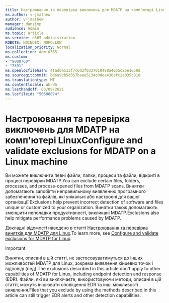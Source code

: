```yaml
---
title: Настроювання та перевірка виключень для MDATP на комп'ютері Linux
ms.author: v-jmathew
author: v-jmathew
manager: dansimp
audience: Admin
ms.topic: article
ms.service: o365-administration
ROBOTS: NOINDEX, NOFOLLOW
localization_priority: Normal
ms.collection: Adm_O365
ms.custom:
- "9000760"
- "7391"
ms.openlocfilehash: 4fad0a513f7c6d2f0337019488a4055c25e1650d
ms.sourcegitcommit: bd6a9cb5d357baee5134c0dea430afc2a035c810
ms.translationtype: MT
ms.contentlocale: uk-UA
ms.lasthandoff: 03/09/2021
ms.locfileid: "50696074"
---
```

# <a name="configure-and-validate-exclusions-for-mdatp-on-a-linux-machine"></a><span data-ttu-id="f3fcb-102">Настроювання та перевірка виключень для MDATP на комп'ютері Linux</span><span class="sxs-lookup"><span data-stu-id="f3fcb-102">Configure and validate exclusions for MDATP on a Linux machine</span></span>

<span data-ttu-id="f3fcb-103">Ви можете виключити певні файли, папки, процеси та файли, відкриті в процесі перевірки MDATP.</span><span class="sxs-lookup"><span data-stu-id="f3fcb-103">You can exclude certain files, folders, processes, and process-opened files from MDATP scans.</span></span> <span data-ttu-id="f3fcb-104">Винятки допомагають запобігти неправильному виявленню програмного забезпечення та файлів, які унікальні або настроєні для вашої організації.</span><span class="sxs-lookup"><span data-stu-id="f3fcb-104">Exclusions help prevent incorrect detection of software and files unique or customized to your organization.</span></span> <span data-ttu-id="f3fcb-105">Винятки також допомагають зменшити неполадки продуктивності, викликані MDATP.</span><span class="sxs-lookup"><span data-stu-id="f3fcb-105">Exclusions also help mitigate performance problems caused by MDATP.</span></span>

<span data-ttu-id="f3fcb-106">Докладні відомості наведено в статті [Настроювання та перевірка винятків для MDATP для Linux](https://go.microsoft.com/fwlink/?linkid=2144517).</span><span class="sxs-lookup"><span data-stu-id="f3fcb-106">To learn more, see [Configure and validate exclusions for MDATP for Linux](https://go.microsoft.com/fwlink/?linkid=2144517).</span></span>

> [!IMPORTANT]
> <span data-ttu-id="f3fcb-107">Винятки, описані в цій статті, не застосовуватимуться до інших можливостей MDATP для Linux, зокрема виявлення кінцевих точок і відповіді (пед).</span><span class="sxs-lookup"><span data-stu-id="f3fcb-107">The exclusions described in this article don't apply to other capabilities of MDATP for Linux, including endpoint detection and response (EDR).</span></span> <span data-ttu-id="f3fcb-108">Файли, які ви виключаєте, використовуючи методи, описані в цій статті, можуть ініціювати оповіщення EDR та інші можливості виявлення.</span><span class="sxs-lookup"><span data-stu-id="f3fcb-108">Files that you exclude by using the methods described in this article can still trigger EDR alerts and other detection capabilities.</span></span>
